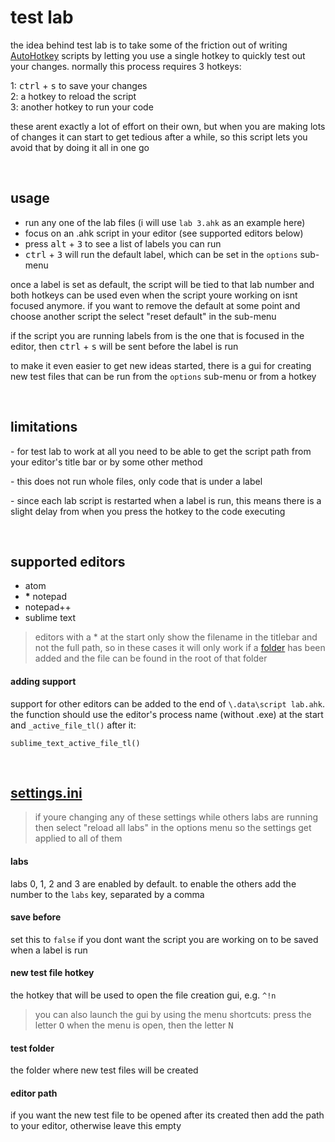 # test lab

the idea behind test lab is to take some of the friction out of writing [AutoHotkey](https://www.autohotkey.com) scripts by letting you use a single hotkey to quickly test out your changes. normally this process requires 3 hotkeys: 

1: <kbd>ctrl</kbd> + <kbd>s</kbd> to save your changes  
2: a hotkey to reload the script  
3: another hotkey to run your code  

these arent exactly a lot of effort on their own, but when you are making lots of changes it can start to get tedious after a while, so this script lets you avoid that by doing it all in one go

&nbsp;

## usage

- run any one of the lab files  (i will use `lab 3.ahk` as an example here)  
- focus on an .ahk script in your editor  (see supported editors below)  
- press <kbd>alt</kbd> + <kbd>3</kbd> to see a list of labels you can run  
- <kbd>ctrl</kbd> + <kbd>3</kbd> will run the default label, which can be set in the `options` sub-menu  

once a label is set as default, the script will be tied to that lab number and both hotkeys can be used even when the script youre working on isnt focused anymore.  if you want to remove the default at some point and choose another script the select "reset default" in the sub-menu  

if the script you are running labels from is the one that is focused in the editor, then <kbd>ctrl</kbd> + <kbd>s</kbd> will be sent before the label is run  

to make it even easier to get new ideas started, there is a gui for creating new test files that can be run from the `options` sub-menu or from a hotkey

&nbsp;  

## limitations

\-  for test lab to work at all you need to be able to get the script path from your editor's title bar or by some other method

\- this does not run whole files, only code that is under a label  

\- since each lab script is restarted when a label is run, this means there is a slight delay from when you press the hotkey to the code executing  

&nbsp;

## supported editors

- atom  
- __*__ notepad
- notepad++
- sublime text  

> editors with a * at the start only show the filename in the titlebar and not the full path, so in these cases it will only work if a [folder](https://github.com/davebrny/test-lab#settingsini) has been added and the file can be found in the root of that folder   


#### adding support  
support for other editors can be added to the end of `\.data\script lab.ahk`.   the function should use the editor's process name (without .exe) at the start and `_active_file_tl()` after it:    
```
sublime_text_active_file_tl()
```

&nbsp;

## [settings.ini](https://github.com/davebrny/test-lab/blob/master/settings.ini)

> if youre changing any of these settings while others labs are running then select "reload all labs" in the options menu so the settings get applied to all of them  

#### labs 

labs 0, 1, 2 and 3 are enabled by default. to enable the others add the number to the `labs` key, separated by a comma

#### save before  

set this to `false` if you dont want the script you are working on to be saved when a label is run

#### new test file hotkey

the hotkey that will be used to open the file creation gui, e.g. `^!n`  

> you can also launch the gui by using the menu shortcuts: press the letter <kbd>O</kbd> when the menu is open, then the letter <kbd>N</kbd>

#### test folder

the folder where new test files will be created

#### editor path

if you want the new test file to be opened after its created then add the path to your editor, otherwise leave this empty 